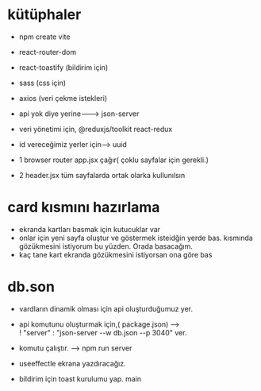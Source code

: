 # kütüphaler
- npm create vite
- react-router-dom
- react-toastify (bildirim için)
- sass (css için)
- axios (veri çekme istekleri)
- api yok diye yerine---> json-server
- veri yönetimi için, @reduxjs/toolkit react-redux
- id vereceğimiz yerler için--> uuid

- 1 browser router app.jsx çağır( çoklu sayfalar için gerekli.)
- 2 header.jsx tüm sayfalarda ortak olarka kullunılsın

# card kısmını hazırlama
- ekranda kartları basmak için kutucuklar var
- onlar için yeni sayfa oluştur ve göstermek isteidğin yerde bas. <Joblist> kısmında gözükmesini istiyorum bu yüzden. Orada basacağım.
- kaç tane kart ekranda gözükmesini istiyorsan ona göre bas <card>

# db.son
- vardların dinamik olması için api oluşturduğumuz yer.
- api komutunu oluşturmak için,( package.json) -->  
! "server" : "json-server --w db.json --p 3040" ver.
- komutu çalıştır. --> npm run server
- useeffectle ekrana yazdıracağız.

- bildirim için toast kurulumu yap. main
